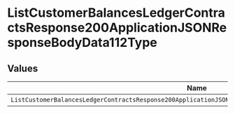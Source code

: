 # ListCustomerBalancesLedgerContractsResponse200ApplicationJSONResponseBodyData112Type


## Values

| Name                                                                                                       | Value                                                                                                      |
| ---------------------------------------------------------------------------------------------------------- | ---------------------------------------------------------------------------------------------------------- |
| `ListCustomerBalancesLedgerContractsResponse200ApplicationJSONResponseBodyData112TypePostpaidCommitManual` | POSTPAID_COMMIT_MANUAL                                                                                     |